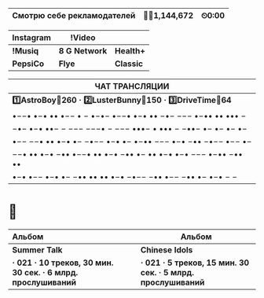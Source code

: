 | Смотрю себе рекламодателей | **🙍‍♂️1,144,672** | ⏲0:00 |
| -------------------------- | --------------- | ----- |

| Instagram   | !Video          |             |
| ----------- | --------------- | ----------- |
| **!Musiq**  | **8 G Network** | **Health+** |
| **PepsiCo** | **Flye**        | **Classic** |

| ЧАТ ТРАНСЛЯЦИИ                                               |
| ------------------------------------------------------------ |
| **:one:AstroBoy:gift:260 · :two:LusterBunny:gift:150 · :three:DriveTime:gift:64** |
| •−−• •−• •• •−− • −   •−•−   •−−• •−• •• −•− −−− •−•• •• ••• − |
| −•− •−• ••− − −−−   −−−• − −−−   •••− • ••• − −••−   •− •− •− •− |
| •−− −−• •• •−• •− −•−− •−• •− •−•• −−− •−• −•• −•−− •−− •−   |
| −−• •• •−• −•• •−−• •• •−• −•• •− •• •−• •−• −−− •−•• −•• •• |
| •−• •−− •−• •− −•• •• •• •−• −•−− −•• •−− −•• •− •−• − −     |



# 🗽

| Альбом                                                       |      | Альбом                                                       |
| :----------------------------------------------------------- | ---- | ------------------------------------------------------------ |
| **Summer Talk**                                              |      | **Chinese Idols**                                            |
| **· 021 · 10 треков, 30 мин. 30 сек. · 6 млрд. прослушиваний** |      | **· 021 · 5 треков, 15 мин. 30 сек. · 5 млрд. прослушиваний** |

